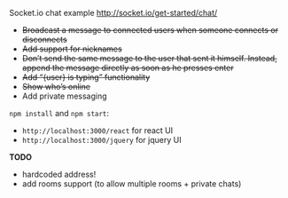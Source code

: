 Socket.io chat example http://socket.io/get-started/chat/
- ~~Broadcast a message to connected users when someone connects or disconnects~~
- ~~Add support for nicknames~~
- ~~Don’t send the same message to the user that sent it himself. Instead, append the message directly as soon as he presses enter~~
- ~~Add “{user} is typing” functionality~~
- ~~Show who’s online~~
- Add private messaging

`npm install` and `npm start`:
- `http://localhost:3000/react` for react UI
- `http://localhost:3000/jquery` for jquery UI

**TODO**
- hardcoded address!
- add rooms support (to allow multiple rooms + private chats)